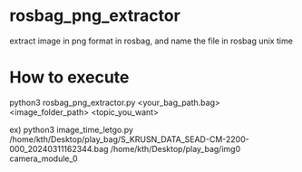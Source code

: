 # rosbag_png_extractor
extract image in png format in rosbag, and name the file in rosbag unix time

# How to execute 
python3 rosbag_png_extractor.py <your_bag_path.bag> <image_folder_path> <topic_you_want>

ex) python3 image_time_letgo.py /home/kth/Desktop/play_bag/S_KRUSN_DATA_SEAD-CM-2200-000_20240311162344.bag /home/kth/Desktop/play_bag/img0 camera_module_0
